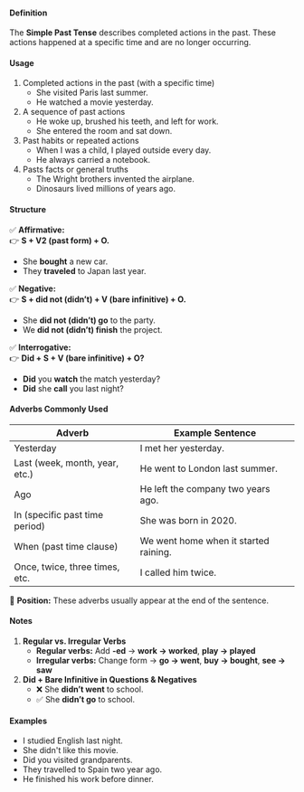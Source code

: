 #### **Definition**

The **Simple Past Tense** describes completed actions in the past. These actions happened at a specific time and are no longer occurring.

#### **Usage**

1. Completed actions in the past (with a specific time)
	- She visited Paris last summer.
	- He watched a movie yesterday.
2. A sequence of past actions
	- He woke up, brushed his teeth, and left for work.
	- She entered the room and sat down.
3. Past habits or repeated actions
	- When I was a child, I played outside every day.
	- He always carried a notebook.
4. Pasts facts or general truths
	- The Wright brothers invented the airplane.
	- Dinosaurs lived millions of years ago. 

#### **Structure**

✅ **Affirmative:**  
👉 **S + V2 (past form) + O.**

- She **bought** a new car.
- They **traveled** to Japan last year.

✅ **Negative:**  
👉 **S + did not (didn’t) + V (bare infinitive) + O.**

- She **did not (didn’t) go** to the party.
- We **did not (didn’t) finish** the project.

✅ **Interrogative:**  
👉 **Did + S + V (bare infinitive) + O?**

- **Did** you **watch** the match yesterday?
- **Did** she **call** you last night?

#### **Adverbs Commonly Used**

| **Adverb**                     | **Example Sentence**                  |
| ------------------------------ | ------------------------------------- |
| Yesterday                      | I met her yesterday.                  |
| Last (week, month, year, etc.) | He went to London last summer.        |
| Ago                            | He left the company two years ago.    |
| In (specific past time period) | She was born in 2020.                 |
| When (past time clause)        | We went home when it started raining. |
| Once, twice, three times, etc. | I called him twice.                   |

📌 **Position:** These adverbs usually appear at the end of the sentence.

#### **Notes**
1. **Regular vs. Irregular Verbs**
    - **Regular verbs:** Add **-ed** → **work → worked**, **play → played**
    - **Irregular verbs:** Change form → **go → went**, **buy → bought**, **see → saw**
2. **Did + Bare Infinitive in Questions & Negatives**
    - ❌ She **didn’t went** to school.
    - ✅ She **didn’t go** to school.

#### **Examples**

- I studied English last night.
- She didn't like this movie.
- Did you visited grandparents.
- They travelled to Spain two year ago.
- He finished his work before dinner.
